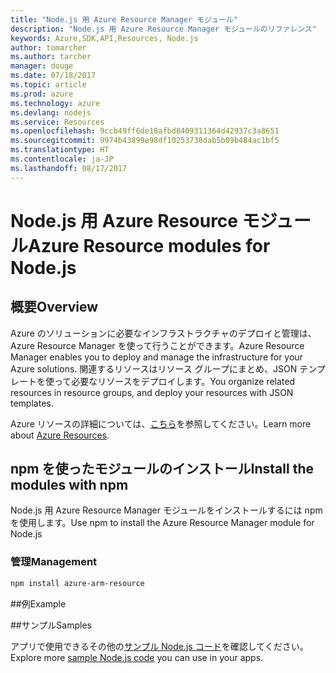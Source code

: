 ```yaml
---
title: "Node.js 用 Azure Resource Manager モジュール"
description: "Node.js 用 Azure Resource Manager モジュールのリファレンス"
keywords: Azure,SDK,API,Resources, Node.js
author: tomarcher
ms.author: tarcher
manager: douge
ms.date: 07/18/2017
ms.topic: article
ms.prod: azure
ms.technology: azure
ms.devlang: nodejs
ms.service: Resources
ms.openlocfilehash: 9ccb49ff6de18afbd8409311364d42937c3a8651
ms.sourcegitcommit: 9974b43899e98df10253738dab5b09b484ac1bf5
ms.translationtype: HT
ms.contentlocale: ja-JP
ms.lasthandoff: 08/17/2017
---
```

# <a name="azure-resource-modules-for-nodejs"></a><span data-ttu-id="b00e9-104">Node.js 用 Azure Resource モジュール</span><span class="sxs-lookup"><span data-stu-id="b00e9-104">Azure Resource modules for Node.js</span></span>

## <a name="overview"></a><span data-ttu-id="b00e9-105">概要</span><span class="sxs-lookup"><span data-stu-id="b00e9-105">Overview</span></span>

<span data-ttu-id="b00e9-106">Azure のソリューションに必要なインフラストラクチャのデプロイと管理は、Azure Resource Manager を使って行うことができます。</span><span class="sxs-lookup"><span data-stu-id="b00e9-106">Azure Resource Manager enables you to deploy and manage the infrastructure for your Azure solutions.</span></span> <span data-ttu-id="b00e9-107">関連するリソースはリソース グループにまとめ、JSON テンプレートを使って必要なリソースをデプロイします。</span><span class="sxs-lookup"><span data-stu-id="b00e9-107">You organize related resources in resource groups, and deploy your resources with JSON templates.</span></span>

<span data-ttu-id="b00e9-108">Azure リソースの詳細については、[こちら](https://docs.microsoft.com/azure/azure-resource-manager/)を参照してください。</span><span class="sxs-lookup"><span data-stu-id="b00e9-108">Learn more about [Azure Resources](https://docs.microsoft.com/azure/azure-resource-manager/).</span></span>

## <a name="install-the-modules-with-npm"></a><span data-ttu-id="b00e9-109">npm を使ったモジュールのインストール</span><span class="sxs-lookup"><span data-stu-id="b00e9-109">Install the modules with npm</span></span>

<span data-ttu-id="b00e9-110">Node.js 用 Azure Resource Manager モジュールをインストールするには npm を使用します。</span><span class="sxs-lookup"><span data-stu-id="b00e9-110">Use npm to install the Azure Resource Manager module for Node.js</span></span>

### <a name="management"></a><span data-ttu-id="b00e9-111">管理</span><span class="sxs-lookup"><span data-stu-id="b00e9-111">Management</span></span>

```bash
npm install azure-arm-resource
```

##<a name="example"></a><span data-ttu-id="b00e9-112">例</span><span class="sxs-lookup"><span data-stu-id="b00e9-112">Example</span></span>

##<a name="samples"></a><span data-ttu-id="b00e9-113">サンプル</span><span class="sxs-lookup"><span data-stu-id="b00e9-113">Samples</span></span>

<span data-ttu-id="b00e9-114">アプリで使用できるその他の[サンプル Node.js コード](https://azure.microsoft.com/resources/samples/?platform=nodejs)を確認してください。</span><span class="sxs-lookup"><span data-stu-id="b00e9-114">Explore more [sample Node.js code](https://azure.microsoft.com/resources/samples/?platform=nodejs) you can use in your apps.</span></span>
